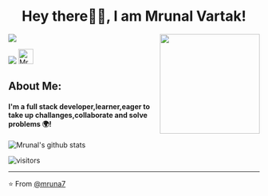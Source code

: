 <h1 align= "center"><b>Hey there🙋‍♂️, I am Mrunal Vartak!</b></h1>

<img align='right' src='https://user-images.githubusercontent.com/5713670/87202985-820dcb80-c2b6-11ea-9f56-7ec461c497c3.gif' width='200"'>

[![](https://img.shields.io/badge/LinkedIn-mrunal07-blue)](https://www.linkedin.com/in/mrunal07/)

[![](https://img.shields.io/badge/Gmail-rmrunalvartak@gmail.com-red)](mailto:rmrunalvartak@gmail.com)
<a href="https://dev.to/mruna7">
  <img src="https://d2fltix0v2e0sb.cloudfront.net/dev-badge.svg" alt="Mrunal's Profile" height="30" width="30">
</a>
     


## About Me:
<h4>I'm a full stack developer,learner,eager to take up challanges,collaborate and solve problems 🌍!</h4>



![Mrunal's github stats](https://github-readme-stats.vercel.app/api?username=mruna7&hide=["issues"]&show_icons=true)

![visitors](https://visitor-badge.glitch.me/badge?page_id=mruna7.mruna7)

---

⭐️ From [@mruna7](https://github.com/mruna7)
